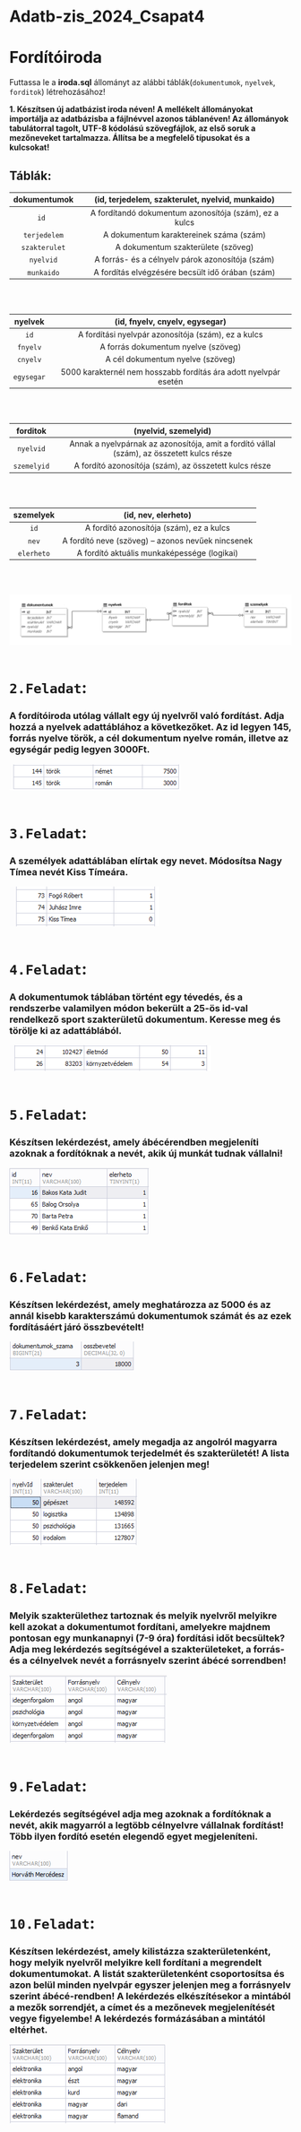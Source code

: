 # Adatb-zis_2024_Csapat4

# Fordítóiroda

Futtassa le a **iroda.sql** állományt az alábbi táblák(`dokumentumok`, `nyelvek`, `forditok`) létrehozásához!

**1. Készítsen új adatbázist iroda néven! A mellékelt állományokat importálja az adatbázisba**
**a fájlnévvel azonos táblanéven! Az állományok tabulátorral tagolt, UTF-8 kódolású**
**szövegfájlok, az első soruk a mezőneveket tartalmazza. Állítsa be a megfelelő típusokat és**
**a kulcsokat!**

## Táblák:

|**dokumentumok**| (id, terjedelem, szakterulet, nyelvid, munkaido)      |
|:--------------:|:--------:                                             |
|`id `           | A fordítandó dokumentum azonosítója (szám), ez a kulcs|
|`terjedelem`    | A dokumentum karaktereinek száma (szám)               |
|`szakterulet`   |  A dokumentum szakterülete (szöveg)                   |
|`nyelvid`       | A forrás- és a célnyelv párok azonosítója (szám)      |
|`munkaido`      |  A fordítás elvégzésére becsült idő órában (szám)     |
</br>
</br>

|**nyelvek**| (id, fnyelv, cnyelv, egysegar)                                 |
|:---------:|:--------:                                                      |
|`id`       | A fordítási nyelvpár azonosítója (szám), ez a kulcs            |
|`fnyelv`   | A forrás dokumentum nyelve (szöveg)                            |
|`cnyelv`   | A cél dokumentum nyelve (szöveg)                               |
|`egysegar` |5000 karakternél nem hosszabb fordítás ára adott nyelvpár esetén|
</br>
</br>

|**forditok**|(nyelvid, szemelyid)                                                                        |  
|:---------: |:--------:                                                                                  |                                
|`nyelvid`   | Annak a nyelvpárnak az azonosítója, amit a fordító vállal (szám), az összetett kulcs része |
|`szemelyid` |          A fordító azonosítója (szám), az összetett kulcs része                            |
</br>
</br>

|**szemelyek**|(id, nev, elerheto)                                |
|:------:     |:--------:                                         |
|`id`         | A fordító azonosítója (szám), ez a kulcs          |
|`nev`        | A fordító neve (szöveg) – azonos nevűek nincsenek |
|`elerheto`   |  A fordító aktuális munkaképessége (logikai)      |
</br>
</br>

![A táblázatok képe](diagram.PNG)
</br>
</br>

# `2.Feladat`:

### A fordítóiroda utólag vállalt egy új nyelvről való fordítást. Adja hozzá a nyelvek adattáblához a következőket. Az id legyen 145, forrás nyelve török, a cél dokumentum nyelve román, illetve az egységár pedig legyen 3000Ft.
![2. feladat megoldása:](<képek/2.feladat(tábla).PNG>)
</br>
</br>

# `3.Feladat`:

### A személyek adattáblában elírtak egy nevet. Módosítsa Nagy Tímea nevét Kiss Tímeára.
![3. feladat megoldása:](<képek/3.feladat(tábla).PNG>)
</br>
</br>

# `4.Feladat`:

### A dokumentumok táblában történt egy tévedés, és a rendszerbe valamilyen módon bekerült a 25-ös id-val rendelkező sport szakterületű dokumentum. Keresse meg és törölje ki az adattáblából.
![4. feladat megoldása:](<képek/4.feladat(tábla).PNG>)
</br>
</br>

# `5.Feladat`:

### Készítsen lekérdezést, amely ábécérendben megjeleníti azoknak a fordítóknak a nevét, akik új munkát tudnak vállalni!
![5. feladat megoldása:](<képek/5.feladat(tábla).PNG>)
</br>
</br>

# `6.Feladat`:

### Készítsen lekérdezést, amely meghatározza az 5000 és az annál kisebb karakterszámú dokumentumok számát és az ezek fordításáért járó összbevételt!
![6. feladat megoldása:](<képek/6.feladat(tábla).PNG>)
</br>
</br>

# `7.Feladat`:

### Készítsen lekérdezést, amely megadja az angolról magyarra fordítandó dokumentumok terjedelmét és szakterületét! A lista terjedelem szerint csökkenően jelenjen meg!
![7. feladat megoldása:](<képek/7.feladat(tábla).PNG>)
</br>
</br>

# `8.Feladat`:

### Melyik szakterülethez tartoznak és melyik nyelvről melyikre kell azokat a dokumentumot fordítani, amelyekre majdnem pontosan egy munkanapnyi (7-9 óra) fordítási időt becsültek? Adja meg lekérdezés segítségével a szakterületeket, a forrás- és a célnyelvek nevét a forrásnyelv szerint ábécé sorrendben!
![8. feladat megoldása:](<képek/8.feladat(tábla).PNG>)
</br>
</br>

# `9.Feladat`:

### Lekérdezés segítségével adja meg azoknak a fordítóknak a nevét, akik magyarról a legtöbb célnyelvre vállalnak fordítást! Több ilyen fordító esetén elegendő egyet megjeleníteni.
![9. feladat megoldása:](<képek/9.feladat(tábla).PNG>)
</br>
</br>

# `10.Feladat`:

### Készítsen lekérdezést, amely kilistázza szakterületenként, hogy melyik nyelvről melyikre kell fordítani a megrendelt dokumentumokat. A listát szakterületenként csoportosítsa és azon belül minden nyelvpár egyszer jelenjen meg a forrásnyelv szerint ábécé-rendben! A lekérdezés elkészítésekor a mintából a mezők sorrendjét, a címet és a mezőnevek megjelenítését vegye figyelembe! A lekérdezés formázásában a mintától eltérhet.
![10. feladat megoldása:](<képek/11.feladat(tábla).PNG>)
</br>
</br>